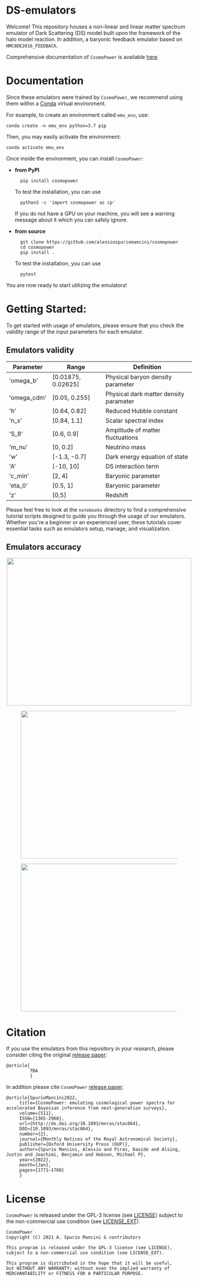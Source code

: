 # DS-emulators

Welcome! This repository houses a non-linear and linear matter spectrum emulator of Dark Scattering (DS) model built upon the framework of the halo model reaction. In addition, a baryonic feedback emulator based on ``HMC0DE2016_FEEDBACK``. 

Comprehensive documentation of ``CosmoPower`` is available [here](https://alessiospuriomancini.github.io/cosmopower).

# Documentation

Since these emulators were trained by ``CosmoPower``, we recommend using them within a [Conda](https://docs.conda.io/projects/conda/en/latest/index.html) virtual environment. 

For example, to create an environment called ``emu_env``, use:

    conda create -n emu_env python=3.7 pip

Then, you may easily activate the environment:

    conda activate emu_env

Once inside the environment, you can install ``CosmoPower``:

- **from PyPI**

        pip install cosmopower

    To test the installation, you can use

        python3 -c 'import cosmopower as cp'
    
    If you do not have a GPU on your machine, you will see a warning message about it which you can safely ignore.

- **from source**

        git clone https://github.com/alessiospuriomancini/cosmopower
        cd cosmopower
        pip install .

    To test the installation, you can use

        pytest

You are now ready to start utilizing the emulators! 


# Getting Started:

To get started with usage of emulators, please ensure that you check the validity range of the input parameters for each emulator. 

## Emulators validity

|   Parameter   |   Range   |    Definition   |
|   ---------   | ------------ | ------------ |
|   'omega_b'   | [0.01875, 0.02625] | Physical baryon density parameter |
|   'omega_cdm' | [0.05, 0.255] | Physical dark matter density parameter |
|      'h'      | [0.64, 0.82] | Reduced Hubble constant |
|     'n_s'     | [0.84, 1.1]  | Scalar spectral index |
|     'S_8'     | [0.6, 0.9] | Amplitude of matter fluctuations |
|     'm_nu'     | [0, 0.2] | Neutrino mass |
|      'w'      | [-1.3, -0.7] | Dark energy equation of state |
|      'A'      | [-10, 10] | DS interaction term |
|    'c_min'    | [2, 4] | Baryonic parameter |
|    'eta_0'    | [0.5, 1] | Baryonic parameter |
|      'z'      | [0,5] | Redshift |


Please feel free to look at the `notebooks` directory to find a comprehensive tutorial scripts designed to guide you through the usage of our emulators. Whether you're a beginner or an experienced user, these tutorials cover essential tasks such as emulators setup, manage, and visualization.

## Emulators accuracy

<div align="center">
</div>
<div align="center"><img src="https://github.com/karimpsi22/DS-emulators/blob/main/accuracy_DS_nonlinear_emulator_with_S8.png" width="500" height="400"> 
</div>

<div align="center">
  <figure>
    <img src="https://github.com/karimpsi22/DS-emulators/blob/main/accuracy_linear_emulator_with_S8.png" width="500" height="400">

  </figure>
  
  <figure>
    <img src="https://github.com/karimpsi22/DS-emulators/blob/main/accuracy_bayonic_emulator.png" width="500" height="400">
  </figure>
</div>

# Citation

If you use the emulators from this repository in your research, please consider citing the original [release paper](https://arxiv.org/abs/2106.03846):

    @article{
             TBA
             }

In addition please cite  ``CosmoPower`` [release paper](https://arxiv.org/abs/2106.03846):

    @article{SpurioMancini2022,
         title={CosmoPower: emulating cosmological power spectra for accelerated Bayesian inference from next-generation surveys},
         volume={511},
         ISSN={1365-2966},
         url={http://dx.doi.org/10.1093/mnras/stac064},
         DOI={10.1093/mnras/stac064},
         number={2},
         journal={Monthly Notices of the Royal Astronomical Society},
         publisher={Oxford University Press (OUP)},
         author={Spurio Mancini, Alessio and Piras, Davide and Alsing, Justin and Joachimi, Benjamin and Hobson, Michael P},
         year={2022},
         month={Jan},
         pages={1771–1788}
         }


# License

``CosmoPower`` is released under the GPL-3 license (see [LICENSE](https://github.com/alessiospuriomancini/cosmopower/blob/main/LICENSE)) subject to 
the non-commercial use condition (see [LICENSE_EXT](https://github.com/alessiospuriomancini/cosmopower/blob/main/LICENSE_EXT)).

    CosmoPower
    Copyright (C) 2021 A. Spurio Mancini & contributors

    This program is released under the GPL-3 license (see LICENSE), 
    subject to a non-commercial use condition (see LICENSE_EXT).

    This program is distributed in the hope that it will be useful,
    but WITHOUT ANY WARRANTY; without even the implied warranty of
    MERCHANTABILITY or FITNESS FOR A PARTICULAR PURPOSE.
